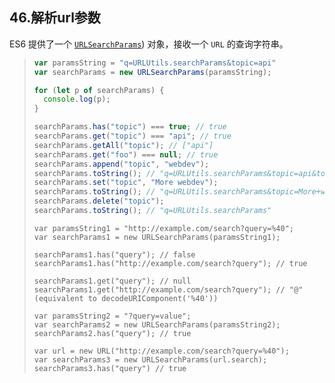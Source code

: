 ## 46.解析url参数

ES6 提供了一个 [`URLSearchParams`](https://developer.mozilla.org/zh-CN/docs/Web/API/URLSearchParams)) 对象，接收一个 `URL` 的查询字符串。

> ```js
> var paramsString = "q=URLUtils.searchParams&topic=api"
> var searchParams = new URLSearchParams(paramsString);
> 
> for (let p of searchParams) {
>   console.log(p);
> }
> 
> searchParams.has("topic") === true; // true
> searchParams.get("topic") === "api"; // true
> searchParams.getAll("topic"); // ["api"]
> searchParams.get("foo") === null; // true
> searchParams.append("topic", "webdev");
> searchParams.toString(); // "q=URLUtils.searchParams&topic=api&topic=webdev"
> searchParams.set("topic", "More webdev");
> searchParams.toString(); // "q=URLUtils.searchParams&topic=More+webdev"
> searchParams.delete("topic");
> searchParams.toString(); // "q=URLUtils.searchParams"
> ```
> 
> ```jsag-0-1gjioark1ag-1-1gjioark1
> var paramsString1 = "http://example.com/search?query=%40";
> var searchParams1 = new URLSearchParams(paramsString1);
> 
> searchParams1.has("query"); // false
> searchParams1.has("http://example.com/search?query"); // true
> 
> searchParams1.get("query"); // null
> searchParams1.get("http://example.com/search?query"); // "@" (equivalent to decodeURIComponent('%40'))
> 
> var paramsString2 = "?query=value";
> var searchParams2 = new URLSearchParams(paramsString2);
> searchParams2.has("query"); // true
> 
> var url = new URL("http://example.com/search?query=%40");
> var searchParams3 = new URLSearchParams(url.search);
> searchParams3.has("query") // true
> ```
